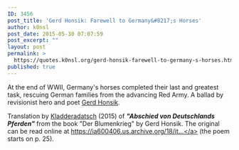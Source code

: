 ```yaml
---
ID: 3456
post_title: 'Gerd Honsik: Farewell to Germany&#8217;s Horses'
author: k0nsl
post_date: 2015-05-30 07:07:59
post_excerpt: ""
layout: post
permalink: >
  https://quotes.k0nsl.org/gerd-honsik-farewell-to-germany-s-horses.html
published: true
---
```

At the end of WWII, Germany's horses completed their last and greatest task, rescuing German families from the advancing Red Army. A ballad by revisionist hero and poet <a href="http://www.revisionists.com/revisionists/honsik.html" target="_blank">Gerd Honsik</a>.

Translation by <a href="https://www.youtube.com/channel/UClDC4nCzoxgHglfoUlvTs-g" target="_blank">Kladderadatsch</a> (2015) of <strong><em>"Abschied von Deutschlands Pferden"</em></strong> from the book "Der Blumenkrieg" by Gerd Honsik. The original can be read online at <a href="https://ia600406.us.archive.org/18/items/Honsik-Gerd-Der-Blumenkrieg/HonsikGerd-DerBlumenkrieg99Doppels.Scan.pdf">https://ia600406.us.archive.org/18/it...</a> (the poem starts on p. 25).